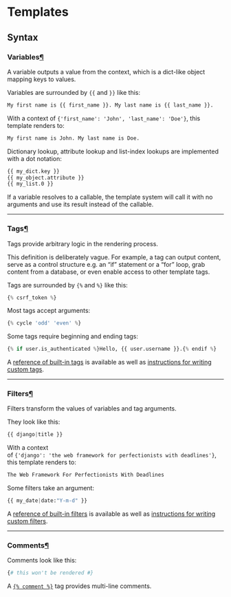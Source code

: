 # Templates
## Syntax
### Variables[¶](https://docs.djangoproject.com/en/4.0/topics/templates/#variables "Permalink to this headline")
A variable outputs a value from the context, which is a dict-like object mapping keys to values.

Variables are surrounded by `{{` and `}}` like this:

```html
My first name is {{ first_name }}. My last name is {{ last_name }}.
```

With a context of `{'first_name': 'John', 'last_name': 'Doe'}`, this template renders to:

``` HTML
My first name is John. My last name is Doe.
```
Dictionary lookup, attribute lookup and list-index lookups are implemented with a dot notation:

```HTML
{{ my_dict.key }}
{{ my_object.attribute }}
{{ my_list.0 }}
```

If a variable resolves to a callable, the template system will call it with no arguments and use its result instead of the callable.

---
### Tags[¶](https://docs.djangoproject.com/en/4.0/topics/templates/#tags "Permalink to this headline")
Tags provide arbitrary logic in the rendering process.

This definition is deliberately vague. For example, a tag can output content, serve as a control structure e.g. an “if” statement or a “for” loop, grab content from a database, or even enable access to other template tags.

Tags are surrounded by `{%` and `%}` like this:
``` python
{% csrf_token %}
```

Most tags accept arguments:
```python
{% cycle 'odd' 'even' %}
```

Some tags require beginning and ending tags:
```python
{% if user.is_authenticated %}Hello, {{ user.username }}.{% endif %}
```

A [reference of built-in tags](https://docs.djangoproject.com/en/4.0/ref/templates/builtins/#ref-templates-builtins-tags) is available as well as [instructions for writing custom tags](https://docs.djangoproject.com/en/4.0/howto/custom-template-tags/#howto-writing-custom-template-tags).

---
### Filters[¶](https://docs.djangoproject.com/en/4.0/topics/templates/#filters "Permalink to this headline")
Filters transform the values of variables and tag arguments.

They look like this:
```python
{{ django|title }}
```

With a context of `{'django': 'the web framework for perfectionists with deadlines'}`, this template renders to:
```python
The Web Framework For Perfectionists With Deadlines
```

Some filters take an argument:
```python
{{ my_date|date:"Y-m-d" }}
```

A [reference of built-in filters](https://docs.djangoproject.com/en/4.0/ref/templates/builtins/#ref-templates-builtins-filters) is available as well as [instructions for writing custom filters](https://docs.djangoproject.com/en/4.0/howto/custom-template-tags/#howto-writing-custom-template-filters).

---
### Comments[¶](https://docs.djangoproject.com/en/4.0/topics/templates/#comments "Permalink to this headline")

Comments look like this:

```python
{# this won't be rendered #}
```

A [`{% comment %}`](https://docs.djangoproject.com/en/4.0/ref/templates/builtins/#std:templatetag-comment) tag provides multi-line comments.